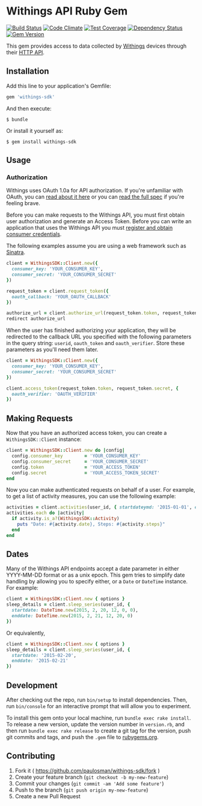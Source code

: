 # Withings API Ruby Gem

[![Build Status](http://img.shields.io/travis/paulosman/withings-sdk.svg)][travis]
[![Code Climate](https://codeclimate.com/github/paulosman/withings-sdk/badges/gpa.svg)][codeclimate]
[![Test Coverage](https://codeclimate.com/github/paulosman/withings-sdk/badges/coverage.svg)][coverage]
[![Dependency Status](https://gemnasium.com/paulosman/withings-sdk.svg)][gemnasium]
[![Gem Version](https://badge.fury.io/rb/withings-sdk.svg)][gemversion]

This gem provides access to data collected by [Withings](http://withings.com/) devices through
their [HTTP API](https://oauth.withings.com/api/doc).

[travis]: https://travis-ci.org/paulosman/withings-sdk
[codeclimate]: https://codeclimate.com/github/paulosman/withings-sdk
[coverage]: https://codeclimate.com/github/paulosman/withings-sdk
[gemnasium]: https://gemnasium.com/paulosman/withings-sdk
[gemversion]: https://badge.fury.io/rb/withings-sdk

## Installation

Add this line to your application's Gemfile:

```ruby
gem 'withings-sdk'
```

And then execute:

    $ bundle

Or install it yourself as:

    $ gem install withings-sdk

## Usage

### Authorization

Withings uses OAuth 1.0a for API authorization. If you're unfamiliar with OAuth, you can
[read about it here][bible] or you can [read the full spec][spec] if you're feeling brave.

Before you can make requests to the Withings API, you must first obtain user authorization and
generate an Access Token. Before you can write an application that uses the Withings API you
must [register and obtain consumer credentials][register].

The following examples assume you are using a web framework such as [Sinatra][sinatra].

[register]: https://oauth.withings.com/partner/add "Withings Application Registration"
[bible]: http://oauthbible.com/ "OAuth Bible"
[spec]: http://oauth.net/core/1.0a/ "OAuth 1.0a Core Spec"
[sinatra]: http://www.sinatrarb.com/ "Sinatra"

```ruby
client = WithingsSDK::Client.new({
  consumer_key: 'YOUR_CONSUMER_KEY',
  consumer_secret: 'YOUR_CONSUMER_SECRET'
})

request_token = client.request_token({
  oauth_callback: 'YOUR_OAUTH_CALLBACK'
})

authorize_url = client.authorize_url(request_token.token, request_token.secret)
redirect authorize_url
```

When the user has finished authorizing your application, they will be redirected
to the callback URL you specified with the following parameters in the query string:
```userid```, ```oauth_token``` and ```oauth_verifier```. Store these parameters as
you'll need them later.

```ruby
client = WithingsSDK::Client.new({
  consumer_key: 'YOUR_CONSUMER_KEY',
  consumer_secret: 'YOUR_CONSUMER_SECRET'
})

client.access_token(request_token.token, request_token.secret, {
  oauth_verifier: 'OAUTH_VERIFIER'
})
```

## Making Requests

Now that you have an authorized access token, you can create a ```WithingsSDK::Client``` instance:

```ruby
client = WithingsSDK::Client.new do |config|
  config.consumer_key        = 'YOUR_CONSUMER_KEY'
  config.consumer_secret     = 'YOUR_CONSUMER_SECRET'
  config.token               = 'YOUR_ACCESS_TOKEN'
  config.secret              = 'YOUR_ACCESS_TOKEN_SECRET'
end
```

Now you can make authenticated requests on behalf of a user. For example, to get a list of
activity measures, you can use the following example:

```ruby
activities = client.activities(user_id, { startdateymd: '2015-01-01', enddateymd: '2015-02-28' })
activities.each do |activity|
  if activity.is_a?(WithingsSDK::Activity)
    puts "Date: #{activity.date}, Steps: #{activity.steps}"
  end
end
```
## Dates

Many of the Withings API endpoints accept a date parameter in either YYYY-MM-DD format or as a
unix epoch. This gem tries to simplify date handling by allowing you to specify either, or a
```Date``` or ```DateTime``` instance. For example:

```ruby
client = WithingsSDK::Client.new { options }
sleep_details = client.sleep_series(user_id, {
  startdate: DateTime.new(2015, 2, 20, 12, 0, 0),
  enddate: DateTime.new(2015, 2, 21, 12, 20, 0)
})
```

Or equivalently,

```ruby
client = WithingsSDK::Client.new { options }
sleep_details = client.sleep_series(user_id, {
  startdate: '2015-02-20',
  enddate: '2015-02-21'
})
```

## Development

After checking out the repo, run `bin/setup` to install dependencies. Then, run `bin/console` for an interactive prompt that will allow you to experiment.

To install this gem onto your local machine, run `bundle exec rake install`. To release a new version, update the version number in `version.rb`, and then run `bundle exec rake release` to create a git tag for the version, push git commits and tags, and push the `.gem` file to [rubygems.org](https://rubygems.org).

## Contributing

1. Fork it ( https://github.com/paulosman/withings-sdk/fork )
2. Create your feature branch (`git checkout -b my-new-feature`)
3. Commit your changes (`git commit -am 'Add some feature'`)
4. Push to the branch (`git push origin my-new-feature`)
5. Create a new Pull Request
